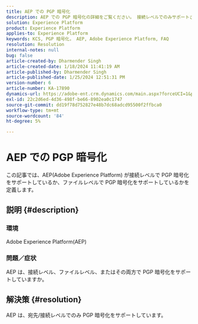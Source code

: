 ```yaml
---
title: AEP での PGP 暗号化
description: AEP での PGP 暗号化の詳細をご覧ください。 接続レベルでのみサポートされます。
solution: Experience Platform
product: Experience Platform
applies-to: Experience Platform
keywords: KCS, PGP 暗号化， AEP, Adobe Experience Platform, FAQ
resolution: Resolution
internal-notes: null
bug: false
article-created-by: Dharmender Singh
article-created-date: 1/18/2024 11:41:19 AM
article-published-by: Dharmender Singh
article-published-date: 1/25/2024 12:51:31 PM
version-number: 6
article-number: KA-17890
dynamics-url: https://adobe-ent.crm.dynamics.com/main.aspx?forceUCI=1&pagetype=entityrecord&etn=knowledgearticle&id=6e4a767d-f6b5-ee11-a569-6045bd0065b6
exl-id: 22c2d6ed-4d36-498f-be66-8902ea0c1747
source-git-commit: dd19f78d752827e48b7dc68adcd95500f2ffbca0
workflow-type: tm+mt
source-wordcount: '84'
ht-degree: 5%

---
```


# AEP での PGP 暗号化


この記事では、AEP(Adobe Experience Platform) が接続レベルで PGP 暗号化をサポートしているか、ファイルレベルで PGP 暗号化をサポートしているかを定義します。

## 説明 {#description}


### <b>環境</b>

Adobe Experience Platform(AEP)

### <b>問題／症状</b>

AEP は、接続レベル、ファイルレベル、またはその両方で PGP 暗号化をサポートしていますか。


## 解決策 {#resolution}


AEP は、宛先/接続レベルでのみ PGP 暗号化をサポートしています。
